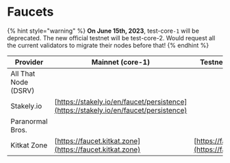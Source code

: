 # Faucets

{% hint style="warning" %}
**On June 15th, 2023**, test-core`-1` will be deprecated. The new official testnet will be test-core-2. Would request all the current validators to migrate their nodes before that!
{% endhint %}

| Provider             | Mainnet (core-1)                                                                     | Testnet (test-core-2)                                    | Testnet (test-core-1)                                                                                      |
| -------------------- | ------------------------------------------------------------------------------------ | -------------------------------------------------------- | ---------------------------------------------------------------------------------------------------------- |
| All That Node (DSRV) |                                                                                      |                                                          | [https://www.allthatnode.com/faucet/persistence.dsrv](https://www.allthatnode.com/faucet/persistence.dsrv) |
| Stakely.io           | [https://stakely.io/en/faucet/persistence](https://stakely.io/en/faucet/persistence) |                                                          | [https://stakely.io/en/faucet/persistence-testnet](https://stakely.io/en/faucet/persistence-testnet)       |
| Paranormal Bros.     |                                                                                      |                                                          | [https://ptf.paranorm.pro](https://ptf.paranorm.pro)                                                       |
| Kitkat Zone          | [https://faucet.kitkat.zone](https://faucet.kitkat.zone)                             | [https://faucet.kitkat.zone](https://faucet.kitkat.zone) |                                                                                                            |

##
